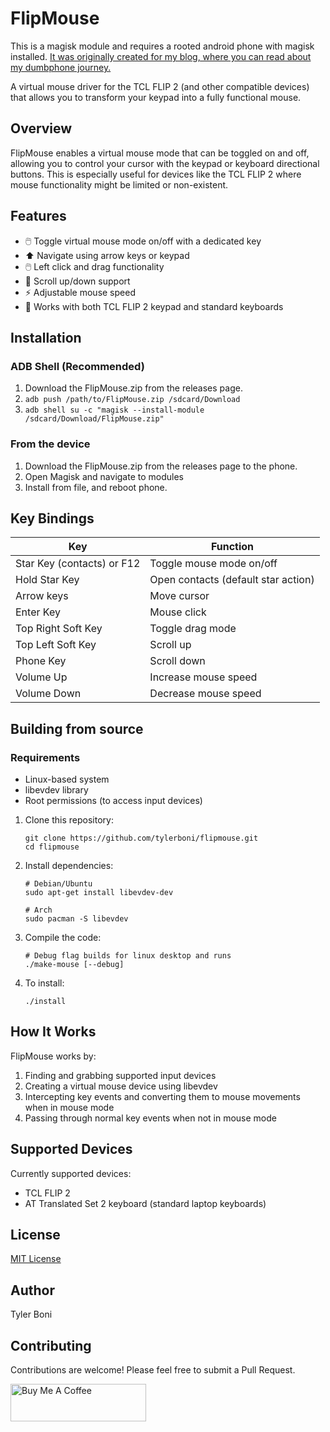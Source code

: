# FlipMouse

This is a magisk module and requires a rooted android phone with magisk installed.
<a href="https://dev.to/tylerboni/escaping-the-digital-treadmill-how-to-daily-drive-a-flip-phone-in-2025-tcl-flip-2-17el" target="_blank"> It was originally created for my blog, where you can read about my dumbphone journey. </a>

A virtual mouse driver for the TCL FLIP 2 (and other compatible devices) that allows you to transform your keypad into a fully functional mouse.

## Overview

FlipMouse enables a virtual mouse mode that can be toggled on and off, allowing you to control your cursor with the keypad or keyboard directional buttons. This is especially useful for devices like the TCL FLIP 2 where mouse functionality might be limited or non-existent.

## Features

- 🖱️ Toggle virtual mouse mode on/off with a dedicated key
- ⬆️ Navigate using arrow keys or keypad
- 🖱️ Left click and drag functionality
- 🔄 Scroll up/down support
- ⚡ Adjustable mouse speed
- 🔄 Works with both TCL FLIP 2 keypad and standard keyboards

## Installation

### ADB Shell (Recommended)

1. Download the FlipMouse.zip from the releases page.
2. `adb push /path/to/FlipMouse.zip /sdcard/Download`
3. `adb shell su -c "magisk --install-module /sdcard/Download/FlipMouse.zip"`

### From the device

1. Download the FlipMouse.zip from the releases page to the phone.
2. Open Magisk and navigate to modules
3. Install from file, and reboot phone.

## Key Bindings

| Key                        | Function                            |
| -------------------------- | ----------------------------------- |
| Star Key (contacts) or F12 | Toggle mouse mode on/off            |
| Hold Star Key              | Open contacts (default star action) |
| Arrow keys                 | Move cursor                         |
| Enter Key                  | Mouse click                         |
| Top Right Soft Key         | Toggle drag mode                    |
| Top Left Soft Key          | Scroll up                           |
| Phone Key                  | Scroll down                         |
| Volume Up                  | Increase mouse speed                |
| Volume Down                | Decrease mouse speed                |

## Building from source

### Requirements

- Linux-based system
- libevdev library
- Root permissions (to access input devices)

1. Clone this repository:

   ```
   git clone https://github.com/tylerboni/flipmouse.git
   cd flipmouse
   ```

2. Install dependencies:

   ```
   # Debian/Ubuntu
   sudo apt-get install libevdev-dev
   ```

   ```
   # Arch
   sudo pacman -S libevdev
   ```

3. Compile the code:

   ```
   # Debug flag builds for linux desktop and runs
   ./make-mouse [--debug]
   ```

4. To install:
   ```
   ./install
   ```

## How It Works

FlipMouse works by:

1. Finding and grabbing supported input devices
2. Creating a virtual mouse device using libevdev
3. Intercepting key events and converting them to mouse movements when in mouse mode
4. Passing through normal key events when not in mouse mode

## Supported Devices

Currently supported devices:

- TCL FLIP 2
- AT Translated Set 2 keyboard (standard laptop keyboards)

## License

[MIT License](LICENSE)

## Author

Tyler Boni

## Contributing

Contributions are welcome! Please feel free to submit a Pull Request.

<a href="https://www.buymeacoffee.com/tylerboni" target="_blank"><img src="https://cdn.buymeacoffee.com/buttons/v2/default-yellow.png" alt="Buy Me A Coffee" style="height: 60px !important;width: 217px !important;" ></a>
